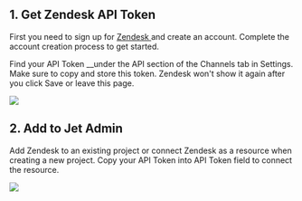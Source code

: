 ## 1. Get Zendesk API Token

First you need to sign up for [Zendesk ](https://www.zendesk.com/)and create an account. Complete the account creation process to get started. 

Find your API Token __under the API section of the Channels tab in Settings. Make sure to copy and store this token. Zendesk won't show it again after you click Save or leave this page.

![](https://gblobscdn.gitbook.com/assets%2F-LQ08RFAKZvFADEiXKFy%2F-MAypfAbYkMiXiyVeC9X%2F-MAzb-UzEMwwLlxxAjP4%2FGIF.gif?alt=media&token=92e8f73f-c212-4d84-b56b-fa9bae53c702)

## **2. Add to Jet Admin**

Add Zendesk to an existing project or connect Zendesk as a resource when creating a new project. Copy your API Token into API Token field to connect the resource. 

![](https://gblobscdn.gitbook.com/assets%2F-LQ08RFAKZvFADEiXKFy%2F-MjdCLE41J86itvQY858%2F-MjdDfkDbLtq2HMoAiJt%2Fimage.png?alt=media&token=d2549740-e06a-4e65-91c0-e8c0563f130d)

